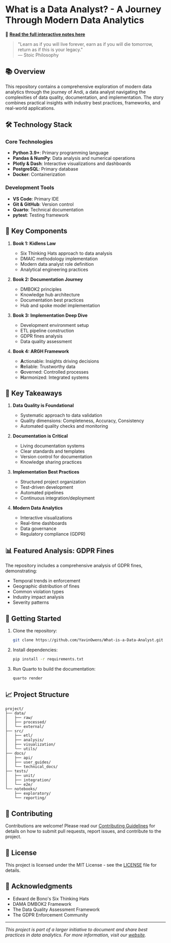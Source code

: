# What is a Data Analyst? - A Journey Through Modern Data Analytics

📖 **[Read the full interactive notes here](https://yavinowens.github.io/What-is-a-Data-Analyst/AndiStory.html)**

> "Learn as if you will live forever, earn as if you will die tomorrow, return as if this is your legacy."  
> — Stoic Philosophy

## 📚 Overview

This repository contains a comprehensive exploration of modern data analytics through the journey of Andi, a data analyst navigating the complexities of data quality, documentation, and implementation. The story combines practical insights with industry best practices, frameworks, and real-world applications.

## 🛠 Technology Stack

### Core Technologies
- **Python 3.9+**: Primary programming language
- **Pandas & NumPy**: Data analysis and numerical operations
- **Plotly & Dash**: Interactive visualizations and dashboards
- **PostgreSQL**: Primary database
- **Docker**: Containerization

### Development Tools
- **VS Code**: Primary IDE
- **Git & GitHub**: Version control
- **Quarto**: Technical documentation
- **pytest**: Testing framework

## 📖 Key Components

1. **Book 1: Kidlens Law**
   - Six Thinking Hats approach to data analysis
   - DMAIC methodology implementation
   - Modern data analyst role definition
   - Analytical engineering practices

2. **Book 2: Documentation Journey**
   - DMBOK2 principles
   - Knowledge hub architecture
   - Documentation best practices
   - Hub and spoke model implementation

3. **Book 3: Implementation Deep Dive**
   - Development environment setup
   - ETL pipeline construction
   - GDPR fines analysis
   - Data quality assessment

4. **Book 4: ARGH Framework**
   - **A**ctionable: Insights driving decisions
   - **R**eliable: Trustworthy data
   - **G**overned: Controlled processes
   - **H**armonized: Integrated systems

## 🎯 Key Takeaways

1. **Data Quality is Foundational**
   - Systematic approach to data validation
   - Quality dimensions: Completeness, Accuracy, Consistency
   - Automated quality checks and monitoring

2. **Documentation is Critical**
   - Living documentation systems
   - Clear standards and templates
   - Version control for documentation
   - Knowledge sharing practices

3. **Implementation Best Practices**
   - Structured project organization
   - Test-driven development
   - Automated pipelines
   - Continuous integration/deployment

4. **Modern Data Analytics**
   - Interactive visualizations
   - Real-time dashboards
   - Data governance
   - Regulatory compliance (GDPR)

## 📊 Featured Analysis: GDPR Fines

The repository includes a comprehensive analysis of GDPR fines, demonstrating:
- Temporal trends in enforcement
- Geographic distribution of fines
- Common violation types
- Industry impact analysis
- Severity patterns

## 🚀 Getting Started

1. Clone the repository:
   ```bash
   git clone https://github.com/YavinOwens/What-is-a-Data-Analyst.git
   ```

2. Install dependencies:
   ```bash
   pip install -r requirements.txt
   ```

3. Run Quarto to build the documentation:
   ```bash
   quarto render
   ```

## 📈 Project Structure

```
project/
├── data/
│   ├── raw/
│   ├── processed/
│   └── external/
├── src/
│   ├── etl/
│   ├── analysis/
│   ├── visualization/
│   └── utils/
├── docs/
│   ├── api/
│   ├── user_guides/
│   └── technical_docs/
├── tests/
│   ├── unit/
│   ├── integration/
│   └── e2e/
└── notebooks/
    ├── exploratory/
    └── reporting/
```

## 🤝 Contributing

Contributions are welcome! Please read our [Contributing Guidelines](CONTRIBUTING.md) for details on how to submit pull requests, report issues, and contribute to the project.

## 📝 License

This project is licensed under the MIT License - see the [LICENSE](LICENSE) file for details.

## 🙏 Acknowledgments

- Edward de Bono's Six Thinking Hats
- DAMA DMBOK2 Framework
- The Data Quality Assessment Framework
- The GDPR Enforcement Community

---

*This project is part of a larger initiative to document and share best practices in data analytics. For more information, visit our [website](https://yavinowens.github.io/What-is-a-Data-Analyst/).* 